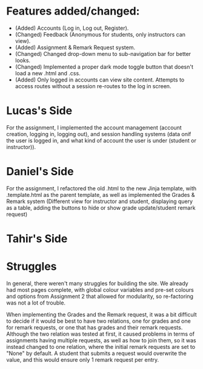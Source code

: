 # Features added/changed:
- (Added) Accounts (Log in, Log out, Register).
- (Changed) Feedback (Anonymous for students, only instructors can view).
- (Added) Assignment & Remark Request system.
- (Changed) Changed drop-down menu to sub-navigation bar for better looks.
- (Changed) Implemented a proper dark mode toggle button that doesn't load a new .html and .css.
- (Added) Only logged in accounts can view site content. Attempts to access routes without a session re-routes to the log in screen.

# Lucas's Side
For the assignment, I implemented the account management (account creation, logging in, logging out), and session handling systems (data onif the user is logged in, and what kind of account the user is under (student or instructor)).

# Daniel's Side
For the assignment, I refactored the old .html to the new Jinja template, with .template.html as the parent template, as well as implemented the Grades & Remark system (Different view for instructor and student, displaying query as a table, adding the buttons to hide or show grade update/student remark request)

# Tahir's Side


# Struggles
In general, there weren't many struggles for building the site. We already had most pages complete, with global colour variables and pre-set colours and options from Assignment 2 that allowed for modularity, so re-factoring was not a lot of trouble.

When implementing the Grades and the Remark request, it was a bit difficult to decide if it would be best to have two relations, one for grades and one for remark requests, or one that has grades and their remark requests. Although the two relation was tested at first, it caused problems in terms of assignments having multiple requests, as well as how to join them, so it was instead changed to one relation, where the initial remark requests are set to "None" by default. A student that submits a request would overwrite the value, and this would ensure only 1 remark request per entry.